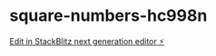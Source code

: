 # square-numbers-hc998n

[Edit in StackBlitz next generation editor ⚡️](https://stackblitz.com/~/github.com/smartinez254/square-numbers-hc998n)